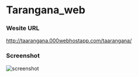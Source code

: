 # Tarangana_web

### Wesite URL
<a href="http://taarangana.000webhostapp.com/taarangana/">http://taarangana.000webhostapp.com/taarangana/</a>
### Screenshot
<img src="https://user-images.githubusercontent.com/35486010/66049806-b4311680-e549-11e9-929b-e9c0c7d28e18.PNG" alt="screenshot"/>
